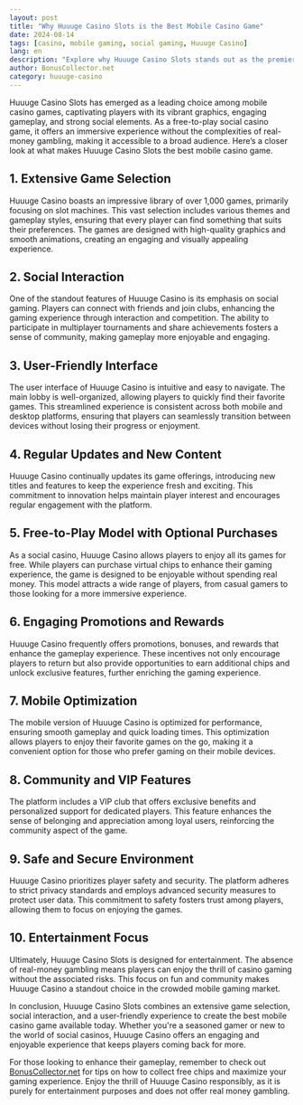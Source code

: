 ```yaml
---
layout: post  
title: "Why Huuuge Casino Slots is the Best Mobile Casino Game"  
date: 2024-08-14  
tags: [casino, mobile gaming, social gaming, Huuuge Casino]  
lang: en  
description: "Explore why Huuuge Casino Slots stands out as the premier mobile casino game, offering a unique blend of social interaction, engaging gameplay, and a vibrant community."  
author: BonusCollector.net  
category: huuuge-casino
---
```


Huuuge Casino Slots has emerged as a leading choice among mobile casino games, captivating players with its vibrant graphics, engaging gameplay, and strong social elements. As a free-to-play social casino game, it offers an immersive experience without the complexities of real-money gambling, making it accessible to a broad audience. Here’s a closer look at what makes Huuuge Casino Slots the best mobile casino game.

## **1. Extensive Game Selection**

Huuuge Casino boasts an impressive library of over 1,000 games, primarily focusing on slot machines. This vast selection includes various themes and gameplay styles, ensuring that every player can find something that suits their preferences. The games are designed with high-quality graphics and smooth animations, creating an engaging and visually appealing experience.

## **2. Social Interaction**

One of the standout features of Huuuge Casino is its emphasis on social gaming. Players can connect with friends and join clubs, enhancing the gaming experience through interaction and competition. The ability to participate in multiplayer tournaments and share achievements fosters a sense of community, making gameplay more enjoyable and engaging.

## **3. User-Friendly Interface**

The user interface of Huuuge Casino is intuitive and easy to navigate. The main lobby is well-organized, allowing players to quickly find their favorite games. This streamlined experience is consistent across both mobile and desktop platforms, ensuring that players can seamlessly transition between devices without losing their progress or enjoyment.

## **4. Regular Updates and New Content**

Huuuge Casino continually updates its game offerings, introducing new titles and features to keep the experience fresh and exciting. This commitment to innovation helps maintain player interest and encourages regular engagement with the platform.

## **5. Free-to-Play Model with Optional Purchases**

As a social casino, Huuuge Casino allows players to enjoy all its games for free. While players can purchase virtual chips to enhance their gaming experience, the game is designed to be enjoyable without spending real money. This model attracts a wide range of players, from casual gamers to those looking for a more immersive experience.

## **6. Engaging Promotions and Rewards**

Huuuge Casino frequently offers promotions, bonuses, and rewards that enhance the gameplay experience. These incentives not only encourage players to return but also provide opportunities to earn additional chips and unlock exclusive features, further enriching the gaming experience.

## **7. Mobile Optimization**

The mobile version of Huuuge Casino is optimized for performance, ensuring smooth gameplay and quick loading times. This optimization allows players to enjoy their favorite games on the go, making it a convenient option for those who prefer gaming on their mobile devices.

## **8. Community and VIP Features**

The platform includes a VIP club that offers exclusive benefits and personalized support for dedicated players. This feature enhances the sense of belonging and appreciation among loyal users, reinforcing the community aspect of the game.

## **9. Safe and Secure Environment**

Huuuge Casino prioritizes player safety and security. The platform adheres to strict privacy standards and employs advanced security measures to protect user data. This commitment to safety fosters trust among players, allowing them to focus on enjoying the games.

## **10. Entertainment Focus**

Ultimately, Huuuge Casino Slots is designed for entertainment. The absence of real-money gambling means players can enjoy the thrill of casino gaming without the associated risks. This focus on fun and community makes Huuuge Casino a standout choice in the crowded mobile gaming market.

In conclusion, Huuuge Casino Slots combines an extensive game selection, social interaction, and a user-friendly experience to create the best mobile casino game available today. Whether you're a seasoned gamer or new to the world of social casinos, Huuuge Casino offers an engaging and enjoyable experience that keeps players coming back for more.

For those looking to enhance their gameplay, remember to check out [BonusCollector.net](https://bonuscollector.net/hit-it-rich-free-chips/) for tips on how to collect free chips and maximize your gaming experience. Enjoy the thrill of Huuuge Casino responsibly, as it is purely for entertainment purposes and does not offer real money gambling.